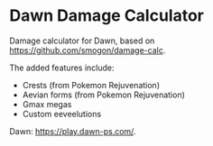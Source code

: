 # Dawn Damage Calculator

Damage calculator for Dawn, based on https://github.com/smogon/damage-calc.

The added features include:
- Crests (from Pokemon Rejuvenation)
- Aevian forms (from Pokemon Rejuvenation)
- Gmax megas
- Custom eeveelutions

Dawn: https://play.dawn-ps.com/.